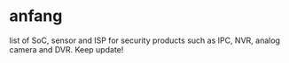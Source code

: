 # anfang
list of SoC, sensor and ISP for security products such as IPC, NVR, analog camera and DVR. Keep update!
